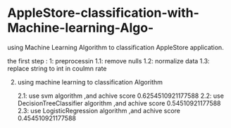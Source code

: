 # AppleStore-classification-with-Machine-learning-Algo-
using Machine Learning Algorithm to classification AppleStore  application.
 
the first step :
1: preprocessin 
     1.1: remove nulls
     1.2: normalize data 
     1.3: replace string to int in coulmn rate 

2. using machine learning to classification Algorithm
   
    2.1: use svm algorithm ,and achive score 0.6254510921177588 
    2.2: use DecisionTreeClassifier algorithm ,and achive score 0.54510921177588 
    2.3:  use  LogisticRegression algorithm ,and achive score 0.454510921177588 
  
           
